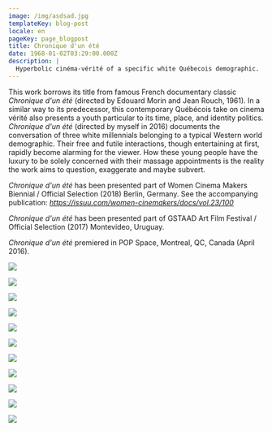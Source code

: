 ```yaml
---
image: /img/asdsad.jpg
templateKey: blog-post
locale: en
pageKey: page_blogpost
title: Chronique d'un été
date: 1968-01-02T03:29:00.000Z
description: |
  Hyperbolic cinéma-vérité of a specific white Québecois demographic.
---
```

This work borrows its title from famous French documentary classic _Chronique d'un été_ (directed by Edouard Morin and Jean Rouch, 1961). In a similar way to its predecessor, this contemporary Québécois take on cinema vérité also presents a youth particular to its time, place, and identity politics. _Chronique d'un été_ (directed by myself in 2016) documents the conversation of three white millennials belonging to a typical Western world demographic. Their free and futile interactions, though entertaining at first, rapidly become alarming for the viewer. How these young people have the luxury to be solely concerned with their massage appointments is the reality the work aims to question, exaggerate and maybe subvert.

_Chronique d'un été_ has been presented part of Women Cinema Makers Biennial / Official Selection (2018) Berlin, Germany. See the accompanying publication: _<https://issuu.com/women-cinemakers/docs/vol.23/100>_

_Chronique d'un été_ has been presented part of GSTAAD Art Film Festival / Official Selection (2017) Montevideo, Uruguay.

_Chronique d'un été_ premiered in POP Space, Montreal, QC, Canada (April 2016).

![](/img/chronique_dun_été_07.jpeg)

![](/img/screen-shot-2019-09-23-at-8.05.44-pm.jpeg)

![](/img/vérité-canada-montreal-artvideo.jpeg)

![](/img/screen-shot-2019-09-23-at-8.06.13-pm.jpeg)

![](/img/video-cinéma-vérité-canada.jpeg)

![](/img/20160428_210726_hdr.jpeg)

![](/img/20160428_210713_hdr.jpg)

![](/img/sala-de-teatro-10.jpg)

![](/img/gstaadfilm-2017-brochure_orig.jpg)

![](/img/exhibition-view-chronique-d-un-été.jpeg)

![](/img/cdewcm.jpg)

